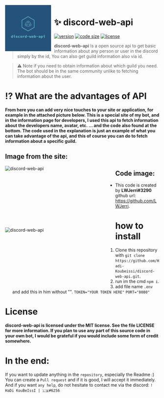 <img width="150" height="150" align="left" style="float: left; margin: 0 10px 0 0;" alt="discord-web-api" src="./assets/logo.png"> 


# :sparkles: discord-web-api

[![version](https://img.shields.io/github/package-json/v/Hadi-koubeissi/discord-web-api?color=%23e84c41&logo=discord-web-api&style=for-the-badge)](https://github.com/Hadi-Koubeissi/discord-web-api)
[![code size](https://img.shields.io/github/languages/code-size/Hadi-Koubeissi/discord-web-api?color=%23e84c41&style=for-the-badge)](https://github.com/Hadi-Koubeissi/discord-web-api/src)
[![license](https://img.shields.io/github/license/Hadi-Koubeissi/discord-web-api?color=%23e84c41&style=for-the-badge)](https://github.com/Hadi-Koubeissi/discord-web-api)


> **discord-web-api** Is a open source api to get basic information about any person or user in the discord simply by the id, You can also get guild information also via id.

> :warning: Note if you need to obtain information about which guild you need. The bot should be in the same community unlike to fetching information about the user.


# :interrobang: What are the advantages of API

**From here you can add very nice touches to your site or application, for example in the attached picture below. This is a special site of my bot, and in the information page for developers, I used this api to fetch information about the developers name, avatar, etc. ... and the code also found at the bottom. The code used in the explanation is just an example of what you can take advantage of the api, and this of course you can do to fetch information about a specific guild.**

## Image from the site:

<img align="center" style="float: left; margin: 0 10px 0 0;" alt="discord-web-api" src="https://zupimages.net/up/21/13/6fl1.png" height="200" width="350">


## Code image:

<img align="center" style="float: left; margin: 0 10px 0 0;" alt="discord-web-api" src="https://zupimages.net/up/21/13/4f1e.png" height="200" width="350"> 

* This code is created by **LWJerri#3290** github url: https://github.com/LWJerri.

# how to install

1. Clone this repository with `git clone https://github.com/Hadi-Koubeissi/discord-web-api.git`.
2. run im the cmd `npm i`.
3. add file name `.env` and add this in him without "".
`TOKEN="YOUR TOKEN HERE"`
`PORT="8080"`

# License

 **discord-web-api is licensed under the MIT license. See the file LICENSE for more information. If you plan to use any part of this source code in your own bot, I would be grateful if you would include some form of credit somewhere.**

# In the end:
 If you want to update anything in the `repository`, especially the Readme :) You can create a `Pull request` and if it is good, I will accept it immediately. And if you want `any help`, do not hesitate to contact me via the discord: `!      HaDi KouBeIssI | 🇱🇧#6256`